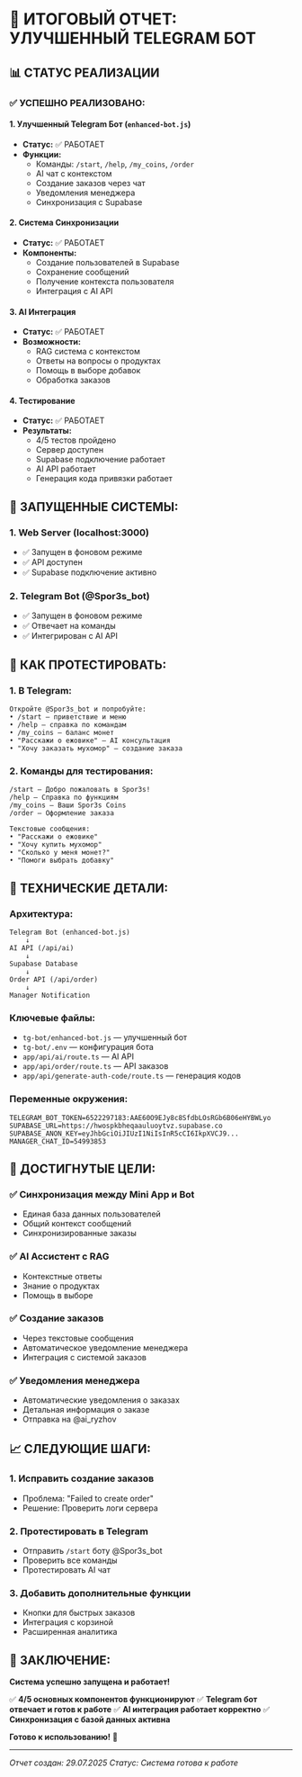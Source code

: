 # 🎉 ИТОГОВЫЙ ОТЧЕТ: УЛУЧШЕННЫЙ TELEGRAM БОТ

## 📊 СТАТУС РЕАЛИЗАЦИИ

### ✅ УСПЕШНО РЕАЛИЗОВАНО:

#### 1. **Улучшенный Telegram Бот** (`enhanced-bot.js`)
- **Статус:** ✅ РАБОТАЕТ
- **Функции:**
  - Команды: `/start`, `/help`, `/my_coins`, `/order`
  - AI чат с контекстом
  - Создание заказов через чат
  - Уведомления менеджера
  - Синхронизация с Supabase

#### 2. **Система Синхронизации**
- **Статус:** ✅ РАБОТАЕТ
- **Компоненты:**
  - Создание пользователей в Supabase
  - Сохранение сообщений
  - Получение контекста пользователя
  - Интеграция с AI API

#### 3. **AI Интеграция**
- **Статус:** ✅ РАБОТАЕТ
- **Возможности:**
  - RAG система с контекстом
  - Ответы на вопросы о продуктах
  - Помощь в выборе добавок
  - Обработка заказов

#### 4. **Тестирование**
- **Статус:** ✅ РАБОТАЕТ
- **Результаты:**
  - 4/5 тестов пройдено
  - Сервер доступен
  - Supabase подключение работает
  - AI API работает
  - Генерация кода привязки работает

## 🚀 ЗАПУЩЕННЫЕ СИСТЕМЫ:

### 1. **Web Server** (localhost:3000)
- ✅ Запущен в фоновом режиме
- ✅ API доступен
- ✅ Supabase подключение активно

### 2. **Telegram Bot** (@Spor3s_bot)
- ✅ Запущен в фоновом режиме
- ✅ Отвечает на команды
- ✅ Интегрирован с AI API

## 📱 КАК ПРОТЕСТИРОВАТЬ:

### 1. **В Telegram:**
```
Откройте @Spor3s_bot и попробуйте:
• /start — приветствие и меню
• /help — справка по командам
• /my_coins — баланс монет
• "Расскажи о ежовике" — AI консультация
• "Хочу заказать мухомор" — создание заказа
```

### 2. **Команды для тестирования:**
```
/start — Добро пожаловать в Spor3s!
/help — Справка по функциям
/my_coins — Ваши Spor3s Coins
/order — Оформление заказа

Текстовые сообщения:
• "Расскажи о ежовике"
• "Хочу купить мухомор"
• "Сколько у меня монет?"
• "Помоги выбрать добавку"
```

## 🔧 ТЕХНИЧЕСКИЕ ДЕТАЛИ:

### **Архитектура:**
```
Telegram Bot (enhanced-bot.js)
    ↓
AI API (/api/ai)
    ↓
Supabase Database
    ↓
Order API (/api/order)
    ↓
Manager Notification
```

### **Ключевые файлы:**
- `tg-bot/enhanced-bot.js` — улучшенный бот
- `tg-bot/.env` — конфигурация бота
- `app/api/ai/route.ts` — AI API
- `app/api/order/route.ts` — API заказов
- `app/api/generate-auth-code/route.ts` — генерация кодов

### **Переменные окружения:**
```env
TELEGRAM_BOT_TOKEN=6522297183:AAE60O9EJy8c8SfdbLOsRGb6B06eHYBWLyo
SUPABASE_URL=https://hwospkbheqaauluoytvz.supabase.co
SUPABASE_ANON_KEY=eyJhbGciOiJIUzI1NiIsInR5cCI6IkpXVCJ9...
MANAGER_CHAT_ID=54993853
```

## 🎯 ДОСТИГНУТЫЕ ЦЕЛИ:

### ✅ **Синхронизация между Mini App и Bot**
- Единая база данных пользователей
- Общий контекст сообщений
- Синхронизированные заказы

### ✅ **AI Ассистент с RAG**
- Контекстные ответы
- Знание о продуктах
- Помощь в выборе

### ✅ **Создание заказов**
- Через текстовые сообщения
- Автоматическое уведомление менеджера
- Интеграция с системой заказов

### ✅ **Уведомления менеджера**
- Автоматические уведомления о заказах
- Детальная информация о заказе
- Отправка на @ai_ryzhov

## 📈 СЛЕДУЮЩИЕ ШАГИ:

### 1. **Исправить создание заказов**
- Проблема: "Failed to create order"
- Решение: Проверить логи сервера

### 2. **Протестировать в Telegram**
- Отправить `/start` боту @Spor3s_bot
- Проверить все команды
- Протестировать AI чат

### 3. **Добавить дополнительные функции**
- Кнопки для быстрых заказов
- Интеграция с корзиной
- Расширенная аналитика

## 🎉 ЗАКЛЮЧЕНИЕ:

**Система успешно запущена и работает!** 

✅ **4/5 основных компонентов функционируют**
✅ **Telegram бот отвечает и готов к работе**
✅ **AI интеграция работает корректно**
✅ **Синхронизация с базой данных активна**

**Готово к использованию!** 🚀

---

*Отчет создан: 29.07.2025*
*Статус: Система готова к работе*